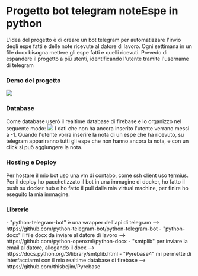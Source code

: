 <h1>Progetto bot telegram noteEspe in python</h1>
  L'idea del progetto è di creare un bot telegram per automatizzare l'invio degli espe fatti e delle note ricevute al datore di lavoro.
  Ogni settimana in un file docx bisogna mettere gli espe fatti e quelli ricevuti.
  Prevedo di espandere il progetto a più utenti, identificando l'utente tramite l'username di telegram 

<h3>Demo del progetto</h3>
<img src="https://github.com/ThomasTopuz/noteEspeBot/blob/master/media/Capture.PNG?raw=true">


<h3>Database</h3>
Come database userò il realtime database di firebase e lo organizzo nel seguente modo:
<img src = "https://github.com/ThomasTopuz/noteEspeBot/blob/master/media/Capsture.PNG?raw=true">
I dati che non ha ancora inserito l'utente verrano messi a -1.
Quando l'utente vorra inserire la nota di un espe che ha ricevuto, su telegram appariranno tutti gli espe che non hanno ancora la nota,
e con un click si può aggiungere la nota.

<h3>Hosting e Deploy</h3>
Per hostare il mio bot uso una vm di contabo, come ssh client uso termius.
Per il deploy ho pacchetizzato il bot in una immagine di docker, ho fatto il push su docker hub e ho fatto il pull dalla mia virtual machine, per finire ho eseguito la mia immagine.

<h3>Librerie</h3>
- "python-telegram-bot" è una wrapper dell'api di telegram --> https://github.com/python-telegram-bot/python-telegram-bot
- "python-docx" il file docx da inviare al datore di lavoro --> https://github.com/python-openxml/python-docx
- "smtplib" per inviare la email al datore, allegando il docx --> https://docs.python.org/3/library/smtplib.html
- "Pyrebase4" mi permette di interfacciarmi con il mio realtime database di firebase --> https://github.com/thisbejim/Pyrebase


